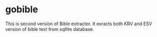 # gobible
This is second version of Bible extractor. It exracts both KRV and ESV version of bible text from sqllite database.
